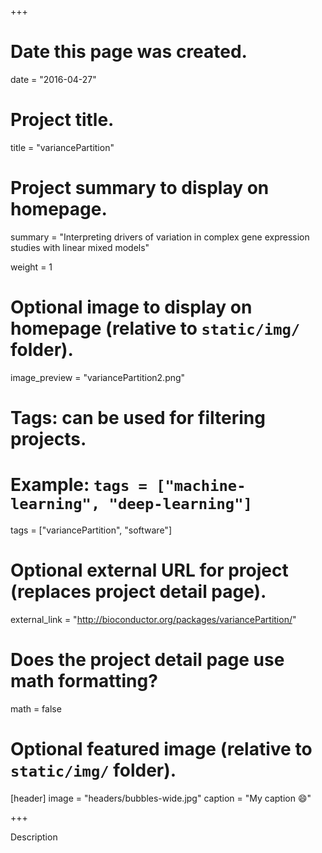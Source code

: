 +++
# Date this page was created.
date = "2016-04-27"

# Project title.
title = "variancePartition"

# Project summary to display on homepage.
summary = "Interpreting drivers of variation in complex gene expression studies with linear mixed models"

weight = 1

# Optional image to display on homepage (relative to `static/img/` folder).
image_preview = "variancePartition2.png"

# Tags: can be used for filtering projects.
# Example: `tags = ["machine-learning", "deep-learning"]`
tags = ["variancePartition", "software"]

# Optional external URL for project (replaces project detail page).
external_link = "http://bioconductor.org/packages/variancePartition/"

# Does the project detail page use math formatting?
math = false

# Optional featured image (relative to `static/img/` folder).
[header]
image = "headers/bubbles-wide.jpg"
caption = "My caption :smile:"

+++

Description
